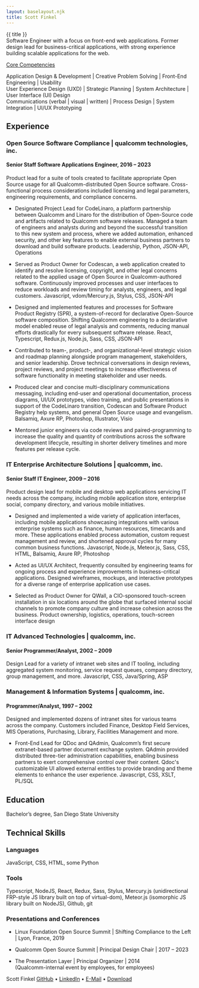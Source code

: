 ```yaml
---
layout: baselayout.njk
title: Scott Finkel
---
```


<div class="title-wrapper">
<div class="title-text">{{ title }}</div>
<div class="title-icon-links">
        <a href="https://github.com/finkelscott" class="icon-link">
            <i class="icon-github-squared"></i>
        </a>
        <a href="https://www.linkedin.com/in/scottfinkel" class="icon-link">
            <i class="icon-linkedin-squared"></i>
        </a>
        <a href="mailto:scott.finkel@gmail.com" class="icon-link">
            <i class="icon-mail-squared"></i>
        </a>
    </div>
</div>

<div class="profile-text">
Software Engineer with a focus on front-end web applications. Former design lead for business-critical applications, with strong experience building scalable applications for the web.
</div>

<div class="core-competencies">
<p style="text-decoration: underline;">
Core Competencies</p>
<p>
Application Design & Development  |  Creative Problem Solving  |  Front-End Engineering  |  Usability <br />
User Experience Design (UXD)  |  Strategic Planning  |  System Architecture  |  User Interface (UI) Design <br />
Communications (verbal | visual | written)  |  Process Design  |  System Integration  |  UI/UX Prototyping <br />
</div>

<h2>Experience</h2>

<h3>Open Source Software Compliance | qualcomm technologies, inc.</h3>

<h4>Senior Staff Software Applications Engineer, 2016 – 2023</h4>
<p>Product lead for a suite of tools created to facilitate appropriate Open Source usage for all Qualcomm-distributed Open Source software. Cross-functional process considerations included licensing and legal parameters, engineering requirements, and compliance concerns.</p>

<ul>
<li>
<p> 
Designated Project Lead for CodeLinaro, a platform partnership between Qualcomm and Linaro for the distribution of Open-Source code and artifacts related to Qualcomm software releases. Managed a team of engineers and analysts during and beyond the successful transition to this new system and process, where we added automation, enhanced security, and other key features to enable external business partners to download and build software products.
<span class="technologies-text">Leadership, Python, JSON-API, Operations</span>
</p>
</li>
<li>
<p>Served as Product Owner for Codescan, a web application created to identify and resolve licensing, copyright, and other legal concerns related to the applied usage of Open Source in Qualcomm-authored software. Continuously improved processes and user interfaces to reduce workloads and review timing for analysts, engineers, and legal customers.
<span class="technologies-text">Javascript, vdom/Mercury.js, Stylus, CSS, JSON-API</span>
</p>
</li>
<li>
<p>
Designed and implemented features and processes for Software Product Registry (SPR), a system-of-record for declarative Open-Source software composition. Shifting Qualcomm engineering to a declarative model enabled reuse of legal analysis and comments, reducing manual efforts drastically for every subsequent software release.
<span class="technologies-text">React, Typescript, Redux.js, Node.js, Sass, CSS, JSON-API</span>
</p>
</li>
<li>
<p>
Contributed to team-, product-, and organizational-level strategic vision and roadmap planning alongside program management, stakeholders, and senior leadership. Drove technical conversations in design reviews, project reviews, and project meetings to increase effectiveness of software functionality in meeting stakeholder and user needs.
</p>
</li>
<li>
<p>
Produced clear and concise multi-disciplinary communications messaging, including end-user and operational documentation, process diagrams, UI/UX prototypes, video training, and public presentations in support of the CodeLinaro transition,  Codescan and Software Product Registry help systems, and general Open Source usage and evangelism.
<span class="technologies-text">Balsamiq, Axure RP, Photoshop, Illustrator, Visio</span>
</p>
</li>
<li>
<p>
Mentored junior engineers via code reviews and paired-programming to increase the quality and quantity of contributions across the software development lifecycle, resulting in shorter delivery timelines and more features per release cycle.
</p>
</li>
</ul>

<h3>
IT Enterprise Architecture Solutions | qualcomm, inc.
</h3>

<h4>Senior Staff IT Engineer, 2009 – 2016</h4>
<p>Product design lead for mobile and desktop web applications servicing IT needs across the company, including mobile application store, enterprise social, company directory, and various mobile initiatives.</p>

<ul>
<li>
<p>
Designed and implemented a wide variety of application interfaces, including mobile applications showcasing integrations with various enterprise systems such as finance, human resources, timecards and more. These applications enabled process automation, custom request management and review, and shortened approval cycles for many common business functions. 
<span class="technologies-text">Javascript, Node.js, Meteor.js, Sass, CSS, HTML, Balsamiq, Axure RP, Photoshop</span>
</p>
</li>
<li>
<p>
Acted as UI/UX Architect, frequently consulted by engineering teams for ongoing process and experience improvements in business-critical applications. Designed wireframes, mockups, and interactive prototypes for a diverse range of enterprise application use cases. 
</p>
</li>
<li>
<p>
Selected as Product Owner for QWall, a CIO-sponsored touch-screen installation in six locations around the globe that surfaced internal social channels to promote company culture and increase cohesion across the business.
<span class="technologies-text">Product ownership, logistics, operations, touch-screen interface design</span>
</p>
</li>
</ul>

<h3>IT Advanced Technologies | qualcomm, inc.</h3>
<h4>Senior Programmer/Analyst, 2002 – 2009</h4>
<p>
Design Lead for a variety of intranet web sites and IT tooling, including aggregated system monitoring, service request queues, company directory, group management, and more.
<span class="technologies-text">Javascript, CSS, Java/Spring, ASP</span>
</p>

<h3>Management & Information Systems | qualcomm, inc.</h3>
<h4>Programmer/Analyst, 1997 – 2002</h4>
<p>Designed and implemented dozens of intranet sites for various teams across the company. Customers included Finance, Desktop Field Services, MIS Operations, Purchasing, Library, Facilities Management and more.
</p>
<ul>
<li>
<p>
Front-End Lead for QDoc and QAdmin, Qualcomm’s first secure extranet-based partner document exchange system. QAdmin provided distributed three-tier administration capabilities, enabling business partners to exert comprehensive control over their content. Qdoc's customizable UI allowed external entities to provide branding and theme elements to enhance the user experience.
<span class="technologies-text">Javascript, CSS, XSLT, PL/SQL</span>
</p>
</li>
</ul>

<h2>Education</h2>
<p>
Bachelor’s degree, San Diego State University
</p>

<h2>Technical Skills</h2>
<h3>Languages</h3>
<p>JavaScript, CSS, HTML, some Python</p>

<h3>Tools</h3>
<p>Typescript, NodeJS, React, Redux, Sass, Stylus, Mercury.js (unidirectional FRP-style JS library built on top of virtual-dom), Meteor.js (isomorphic JS library built on NodeJS), Github, git</p>

<h3>Presentations and Conferences</h3>
<ul>
<li>
<p>
Linux Foundation Open Source Summit | Shifting Compliance to the Left | Lyon, France, 2019
</p>
</li>

<li>
<p>
Qualcomm Open Source Summit | Principal Design Chair | 2017 – 2023
</p>
</li>

<li>
<p>
The Presentation Layer | Principal Organizer | 2014</br/>
(Qualcomm-internal event by employees, for employees)
</p>
</li>
</ul>

<div class="footer">
<span class="footer-left">Scott Finkel</span>
<span class="footer-right">
<a href="https://github.com/finkelscott">GitHub</a>
 • 
<a href="https://www.linkedin.com/in/scott-finkel-304838">LinkedIn</a>
 • 
<a href="mailto:scott.finkel@gmail.com">E-Mail</a>
 • 
<a href="Scott-Finkel-09222023-1130.docx">Download</a>
</span>
</div>
